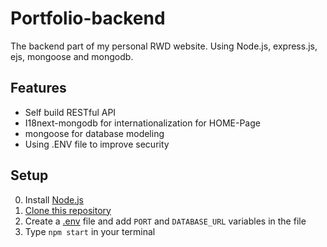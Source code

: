 # Portfolio-backend
The backend part of my personal RWD website. Using Node.js, express.js, ejs, mongoose and mongodb.

## Features 
* Self build RESTful API
* I18next-mongodb for internationalization for HOME-Page
* mongoose for database modeling
* Using .ENV file to improve security


## Setup
0. Install [Node.js](https://nodejs.org/en/download/)
1. [Clone this repository](https://docs.github.com/en/free-pro-team@latest/github/creating-cloning-and-archiving-repositories/cloning-a-repository)
2. Create a [.env](https://medium.com/the-node-js-collection/making-your-node-js-work-everywhere-with-environment-variables-2da8cdf6e786) file and add `PORT` and `DATABASE_URL` variables in the file
3. Type `npm start` in your terminal


